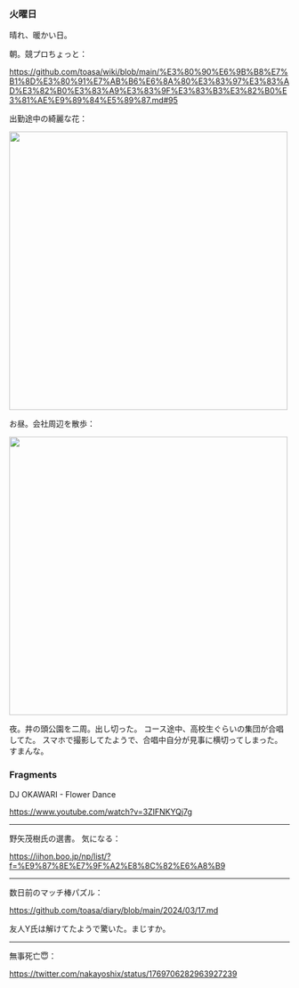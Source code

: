 ### 火曜日

晴れ、暖かい日。

朝。競プロちょっと：

https://github.com/toasa/wiki/blob/main/%E3%80%90%E6%9B%B8%E7%B1%8D%E3%80%91%E7%AB%B6%E6%8A%80%E3%83%97%E3%83%AD%E3%82%B0%E3%83%A9%E3%83%9F%E3%83%B3%E3%82%B0%E3%81%AE%E9%89%84%E5%89%87.md#95

出勤途中の綺麗な花：

<img src="https://i.imgur.com/bJl0IDn.jpg" width="500">

お昼。会社周辺を散歩：

<img src="https://i.imgur.com/7O2Fj50.jpg" width="500">

夜。井の頭公園を二周。出し切った。
コース途中、高校生ぐらいの集団が合唱してた。
スマホで撮影してたようで、合唱中自分が見事に横切ってしまった。
すまんな。

### Fragments

DJ OKAWARI - Flower Dance

https://www.youtube.com/watch?v=3ZIFNKYQj7g

---

野矢茂樹氏の選書。
気になる：

https://iihon.boo.jp/np/list/?f=%E9%87%8E%E7%9F%A2%E8%8C%82%E6%A8%B9

---

数日前のマッチ棒パズル：

https://github.com/toasa/diary/blob/main/2024/03/17.md

友人Y氏は解けてたようで驚いた。まじすか。

---

無事死亡😇：

https://twitter.com/nakayoshix/status/1769706282963927239